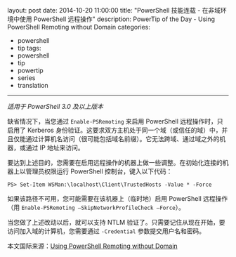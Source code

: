 ﻿layout: post
date: 2014-10-20 11:00:00
title: "PowerShell 技能连载 - 在非域环境中使用 PowerShell 远程操作"
description: PowerTip of the Day - Using PowerShell Remoting without Domain
categories:
- powershell
- tip
tags:
- powershell
- tip
- powertip
- series
- translation
---
_适用于 PowerShell 3.0 及以上版本_

缺省情况下，当您通过 `Enable-PSRemoting` 来启用 PowerShell 远程操作时，只启用了 Kerberos 身份验证。这要求双方主机处于同一个域（或信任的域）中，并且仅能通过计算机名访问（很可能包括域名前缀）。它无法跨域、通过域之外的机器，或通过 IP 地址来访问。

要达到上述目的，您需要在启用远程操作的机器上做一些调整。在初始化连接的机器上以管理员权限运行 PowerShell 控制台，键入以下代码：

    PS> Set-Item WSMan:\localhost\Client\TrustedHosts -Value * -Force 

如果该路径不可用，您可能需要在该机器上（临时地）启用 PowerShell 远程操作（用 `Enable-PSRemoting –SkipNetworkProfileCheck –Force`）。

当您做了上述改动以后，就可以支持 NTLM 验证了。只需要记住从现在开始，要访问加入域的计算机，您需要通过 `-Credential` 参数提交用户名和密码。

<!--more-->
本文国际来源：[Using PowerShell Remoting without Domain](http://community.idera.com/powershell/powertips/b/tips/posts/using-powershell-remoting-without-domain)
